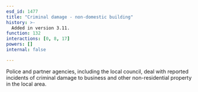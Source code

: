```yaml
---
esd_id: 1477
title: "Criminal damage - non-domestic building"
history: >-
  Added in version 3.11.
function: 132
interactions: [0, 8, 17]
powers: []
internal: false

---
```


Police and partner agencies, including the local council, deal with reported incidents of criminal damage to business and other non-residential property in the local area.

